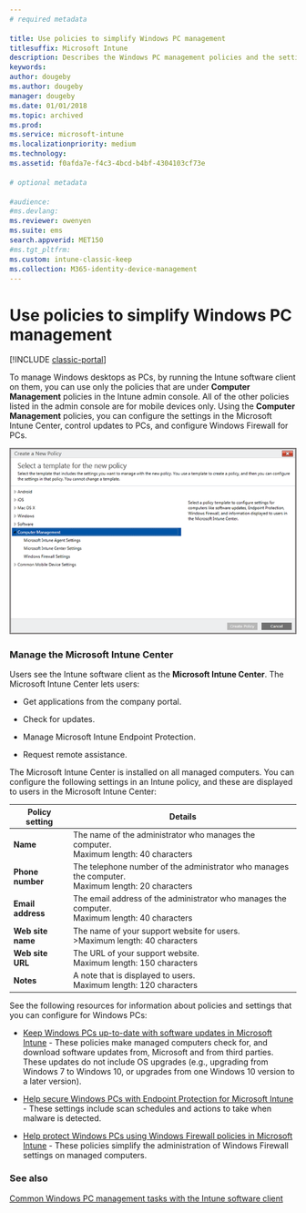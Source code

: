 ```yaml
---
# required metadata

title: Use policies to simplify Windows PC management 
titlesuffix: Microsoft Intune
description: Describes the Windows PC management policies and the settings for the Microsoft Intune Center.
keywords:
author: dougeby
ms.author: dougeby
manager: dougeby
ms.date: 01/01/2018
ms.topic: archived
ms.prod:
ms.service: microsoft-intune
ms.localizationpriority: medium
ms.technology:
ms.assetid: f0afda7e-f4c3-4bcd-b4bf-4304103cf73e

# optional metadata

#audience:
#ms.devlang:
ms.reviewer: owenyen
ms.suite: ems
search.appverid: MET150
#ms.tgt_pltfrm:
ms.custom: intune-classic-keep
ms.collection: M365-identity-device-management
---
```


# Use policies to simplify Windows PC management

[!INCLUDE [classic-portal](includes/classic-portal.md)]

To manage Windows desktops as PCs, by running the Intune software client on them, you can use only the policies that are under **Computer Management** policies in the Intune admin console. All of the other policies listed in the admin console are for mobile devices only. Using the **Computer Management** policies, you can configure the settings in the Microsoft Intune Center, control updates to PCs, and configure Windows Firewall for PCs.

![Policies template for Windows PCs](media/pc_policy_template.png)

### Manage the Microsoft Intune Center
Users see the Intune software client as the **Microsoft Intune Center**. The Microsoft Intune Center lets users:

-   Get applications from the company portal.

-   Check for updates.

-   Manage Microsoft Intune Endpoint Protection.

-  Request remote assistance.

The Microsoft Intune Center is installed on all managed computers. You can configure the following settings in an Intune policy, and these are displayed to users in the Microsoft Intune Center:

|Policy setting|Details|
|------------------|--------------------|
|**Name**|The name of the administrator who manages the computer.<br />Maximum length: 40 characters|
|**Phone number**|The telephone number of the administrator who manages the computer.<br />Maximum length: 20 characters|
|**Email address**|The email address of the administrator who manages the computer.<br />Maximum length: 40 characters|
|**Web site name**|The name of your support website for users.<br />>Maximum length: 40 characters|
|**Web site URL**|The URL of your support website.<br />Maximum length: 150 characters|
|**Notes**|A note that is displayed to users.<br />Maximum length: 120 characters|

See the following resources for information about policies and settings that you can configure for Windows PCs:

- [Keep Windows PCs up-to-date with software updates in Microsoft Intune](keep-windows-pcs-up-to-date-with-software-updates-in-microsoft-intune.md) - These policies make managed computers check for, and download software updates from, Microsoft and from third parties. These updates do not include OS upgrades (e.g., upgrading from Windows 7 to Windows 10, or upgrades from one Windows 10 version to a later version).

- [Help secure Windows PCs with Endpoint Protection for Microsoft Intune](help-secure-windows-pcs-with-endpoint-protection-for-microsoft-intune.md) - These settings include scan schedules and actions to take when malware is detected.

- [Help protect Windows PCs using Windows Firewall policies in Microsoft Intune](help-protect-windows-pcs-using-windows-firewall-policies-in-microsoft-intune.md) - These policies simplify the administration of Windows Firewall settings on managed computers.


### See also

[Common Windows PC management tasks with the Intune software client](common-windows-pc-management-tasks-with-the-microsoft-intune-computer-client.md)
